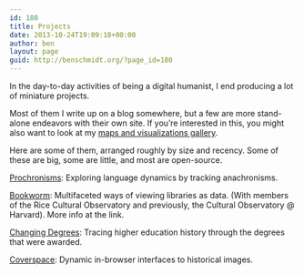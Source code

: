 ```yaml
---
id: 180
title: Projects
date: 2013-10-24T19:09:18+00:00
author: ben
layout: page
guid: http://benschmidt.org/?page_id=180
---
```

In the day-to-day activities of being a digital humanist, I end producing a lot of miniature projects.

Most of them I write up on a blog somewhere, but a few are more stand-alone endeavors with their own site. If you&#8217;re interested in this, you might also want to look at my [maps and visualizations gallery](http://benschmidt.org/maps-visualizations-gallery/).

Here are some of them, arranged roughly by size and recency. Some of these are big, some are little, and most are open-source.

[Prochronisms](http://prochronism.com): Exploring language dynamics by tracking anachronisms.

[Bookworm](http://bookworm.culturomics.org): Multifaceted ways of viewing libraries as data. (With members of the Rice Cultural Observatory and previously, the Cultural Observatory @ Harvard). More info at the link.

[Changing Degrees](http://benschmidt.org/Degrees): Tracing higher education history through the degrees that were awarded.

[Coverspace](http://benschmidt.org/projects/coverspace): Dynamic in-browser interfaces to historical images.